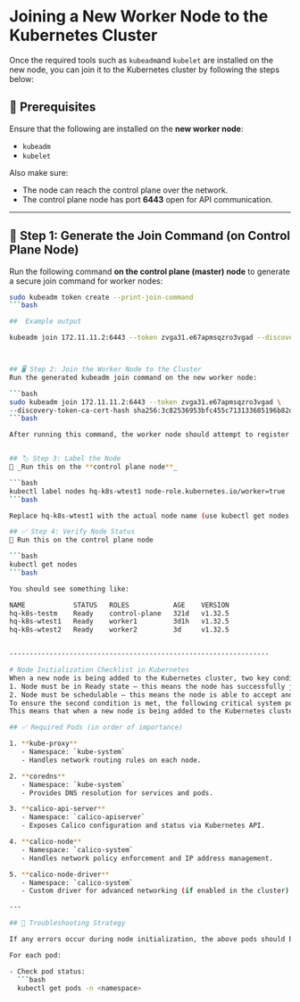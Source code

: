 # Joining a New Worker Node to the Kubernetes Cluster

Once the required tools such as `kubeadm`and `kubelet` are installed on the new node, you can join it to the Kubernetes cluster by following the steps below:

## 📌 Prerequisites

Ensure that the following are installed on the **new worker node**:

- `kubeadm`
- `kubelet`

Also make sure:

- The node can reach the control plane over the network.
- The control plane node has port **6443** open for API communication.

---

## 🚀 Step 1: Generate the Join Command (on Control Plane Node)

Run the following command **on the control plane (master) node** to generate a secure join command for worker nodes:

```bash
sudo kubeadm token create --print-join-command
```bash

##  Example output

kubeadm join 172.11.11.2:6443 --token zvga31.e67apmsqzro3vgad --discovery-token-ca-cert-hash sha256:3c82536953bfc455c713133685196b82d17428ee2005b665909d5dbb29ac6619



## 🖥️ Step 2: Join the Worker Node to the Cluster
Run the generated kubeadm join command on the new worker node:

```bash
sudo kubeadm join 172.11.11.2:6443 --token zvga31.e67apmsqzro3vgad \
--discovery-token-ca-cert-hash sha256:3c82536953bfc455c713133685196b82d17428ee2005b665909d5dbb29ac6619
```bash

After running this command, the worker node should attempt to register with the cluster


## 🏷️ Step 3: Label the Node  
📍 _Run this on the **control plane node**_

```bash
kubectl label nodes hq-k8s-wtest1 node-role.kubernetes.io/worker=true
```bash

Replace hq-k8s-wtest1 with the actual node name (use kubectl get nodes to find it).

## ✅ Step 4: Verify Node Status
📍 Run this on the control plane node

```bash
kubectl get nodes
```bash

You should see something like:

NAME            STATUS   ROLES           AGE    VERSION
hq-k8s-testm    Ready    control-plane   321d   v1.32.5
hq-k8s-wtest1   Ready    worker1         3d1h   v1.32.5
hq-k8s-wtest2   Ready    worker2         3d     v1.32.5


-----------------------------------------------------------------

# Node Initialization Checklist in Kubernetes
When a new node is being added to the Kubernetes cluster, two key conditions must be met:
1. Node must be in Ready state – this means the node has successfully joined the cluster and is communicating with the control plane (master).
2. Node must be schedulable – this means the node is able to accept and run pods.
To ensure the second condition is met, the following critical system pods must be verified and running correctly
This means that when a new node is being added to the Kubernetes cluster, several system pods must be running properly on the node to ensure successful integration and schedulability

## ✅ Required Pods (in order of importance)

1. **kube-proxy**  
   - Namespace: `kube-system`  
   - Handles network routing rules on each node.

2. **coredns**  
   - Namespace: `kube-system`  
   - Provides DNS resolution for services and pods.

3. **calico-api-server**  
   - Namespace: `calico-apiserver`  
   - Exposes Calico configuration and status via Kubernetes API.

4. **calico-node**  
   - Namespace: `calico-system`  
   - Handles network policy enforcement and IP address management.

5. **calico-node-driver**  
   - Namespace: `calico-system`  
   - Custom driver for advanced networking (if enabled in the cluster).

---

## 🔧 Troubleshooting Strategy

If any errors occur during node initialization, the above pods should be verified and troubleshooted **in the specified order**.

For each pod:

- Check pod status:
  ```bash
  kubectl get pods -n <namespace>
